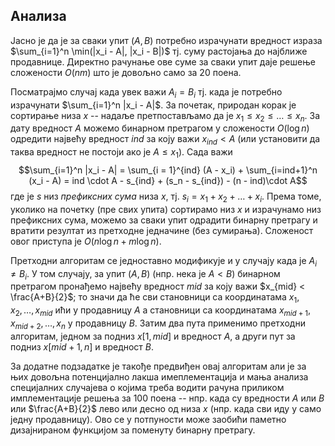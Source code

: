 ## Анализа

Јасно је да је за сваки упит $(A, B)$ потребно израчунати вредност израза $\sum_{i=1}^n \min(|x_i - A|, |x_i - B|)$ тј. суму растојања до најближе продавнице. Директно рачунање ове суме за сваки упит даје решење сложености $O(nm)$ што је довољно само за 20 поена.

Посматрајмо случај када увек важи $A_i = B_i$ тј. када је потребно израчунати $\sum_{i=1}^n |x_i - A|$. За почетак, природан корак је сортирање низа $x$ -- надаље претпостављамо да је $x_1 \leq x_2 \leq \ldots \leq x_n$. За дату вредност $A$ можемо бинарном претрагом у сложености $O(\log n)$ одредити највећу вредност $ind$ за коју важи $x_{ind} < A$ (или установити да таква вредност не постоји ако је $A \leq x_1$). Сада важи
$$\sum_{i=1}^n |x_i - A| = \sum_{i = 1}^{ind} (A - x_i) + \sum_{i=ind+1}^n (x_i - A) = ind \cdot A - s_{ind} + (s_n - s_{ind}) - (n - ind)\cdot A$$
где је $s$ низ *префиксних сума* низа $x$, тј. $s_i = x_1 + x_2 + \ldots + x_i$. Према томе, уколико на почетку (пре свих упита) сортирамо низ $x$ и израчунамо низ префиксних сума, можемо за сваки упит одрадити бинарну претрагу и вратити резултат из претходне једначине (без сумирања). Сложеност овог приступа је $O(n \log n + m \log n)$.

Претходни алгоритам се једноставно модификује и у случају када је $A_i \neq B_i$. У том случају, за упит $(A, B)$ (нпр. нека је $A < B$) бинарном претрагом пронађемо највећу вредност $mid$ за коју важи $x_{mid} < \frac{A+B}{2}$; то значи да ће сви становници са координатама $x_1, x_2, \ldots, x_{mid}$ ићи у продавницу $A$ а становници са координатама $x_{mid+1}, x_{mid+2}, \ldots, x_n$ у продавницу $B$. Затим два пута применимо претходни алгоритам, једном за подниз $x[1, mid]$ и вредност $A$, а други пут за подниз $x[mid+1, n]$ и вредност $B$.

За додатне подзадатке је такође предвиђен овај алгоритам али је за њих довољна потенцијално лакша имеплементација и мања анализа специјалних случајева о којима треба водити рачуна приликом имплементације решења за $100$ поена -- нпр. када су вредности $A$ или $B$ или $\frac{A+B}{2}$ лево или десно од низа $x$ (нпр. када сви иду у само једну продавницу). Ово се у потпуности може заобићи паметно дизајнираном функцијом за поменуту бинарну претрагу.

